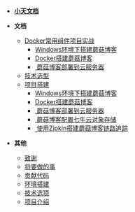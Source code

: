 - [**小天文档**](README.md)

- **文档**

  - [<span class="folder-icon">Docker常用组件项目实战</span>](doc/文档/项目介绍.md)
    - [<span class="folder-icon">Windows环境下搭建蘑菇博客</span>](doc/文档/项目搭建/Windows环境下搭建蘑菇博客/README.md)
    - [<span class="folder-icon">Docker搭建蘑菇博客</span>](doc/文档/项目搭建/Docker搭建蘑菇博客/README.md)
    - [<i class="fa-regular fa-folder"></i>&nbsp;蘑菇博客部署到云服务器](doc/文档/项目搭建/蘑菇博客部署到云服务器/README.md)
  - [<span class="folder-icon">技术选型</span>](doc/文档/技术选型.md)
  - [<span class="folder-icon">项目搭建</span>](doc/文档/技术选型.md)
    - [<span class="folder-icon">Windows环境下搭建蘑菇博客</span>](doc/文档/项目搭建/Windows环境下搭建蘑菇博客/README.md)
    - [<span class="folder-icon">Docker搭建蘑菇博客</span>](doc/文档/项目搭建/Docker搭建蘑菇博客/README.md)
    - [<i class="fa-regular fa-folder"></i>&nbsp;蘑菇博客部署到云服务器](doc/文档/项目搭建/蘑菇博客部署到云服务器/README.md)
    - [<i class="fa-regular fa-folder"></i>&nbsp;蘑菇博客配置七牛云对象存储](doc/文档/项目搭建/蘑菇博客配置七牛云存储/README.md)
    - [<i class="fa-regular fa-folder"></i>&nbsp;使用Zipkin搭建蘑菇博客链路追踪](doc/文档/项目搭建/使用Zipkin搭建蘑菇博客链路追踪/README.md)

- **其他**

  - [致谢](doc/文档/致谢.md)
  - [将要做的事](doc/文档/将要做的事.md)
  - [贡献代码](doc/文档/贡献代码.md)
  - [环境搭建](doc/文档/环境搭建.md)
  - [技术选项](doc/文档/技术选项.md)
  - [项目介绍](doc/文档/项目介绍.md)
